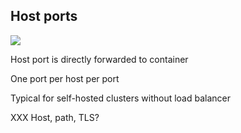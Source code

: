 ## Host ports

![](120_kubernetes/30_ingress/host_port.drawio.svg) <!-- .element: style="float: right; width: 30%;" -->

Host port is directly forwarded to container

One port per host per port

Typical for self-hosted clusters without load balancer

XXX Host, path, TLS?

